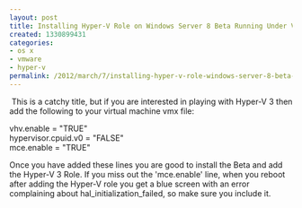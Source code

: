```yaml
---
layout: post
title: Installing Hyper-V Role on Windows Server 8 Beta Running Under VMware Fusion
created: 1330899431
categories:
- os x
- vmware
- hyper-v
permalink: /2012/march/7/installing-hyper-v-role-windows-server-8-beta-running-under-vmware-fusion/
---
```

<p>&nbsp;This is a catchy title, but if you are interested in playing with Hyper-V 3 then add the following to your virtual machine vmx file:</p>
<p class="p1">vhv.enable = &quot;TRUE&quot;<br />
hypervisor.cpuid.v0 = &quot;FALSE&quot;<br />
mce.enable = &quot;TRUE&quot;</p>
<p>Once you have added these lines you are good to install the Beta and add the Hyper-V 3 Role. If you miss out the 'mce.enable' line, when you reboot after adding the Hyper-V role you get a blue screen with an error complaining about&nbsp;hal_initialization_failed, so make sure you include it.</p>
